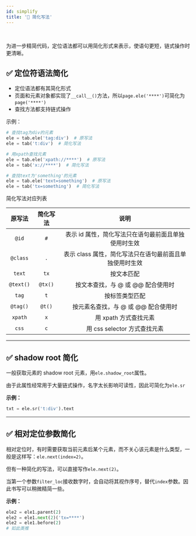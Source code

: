 ```yaml
---
id: simplify
title: '🔦 简化写法'
---
```


<div class="wwads-cn wwads-horizontal" data-id="317"></div><br/>

为进一步精简代码，定位语法都可以用简化形式来表示，使语句更短，链式操作时更清晰。

## ✅️ 定位符语法简化

- 定位语法都有其简化形式
- 页面和元素对象都实现了`__call__()`方法，所以`page.ele('****')`可简化为`page('****')`
- 查找方法都支持链式操作

示例：

```python
# 查找tag为div的元素
ele = tab.ele('tag:div')  # 原写法
ele = tab('t:div')  # 简化写法

# 用xpath查找元素
ele = tab.ele('xpath://****')  # 原写法
ele = tab('x://****')  # 简化写法

# 查找text为'something'的元素
ele = tab.ele('text=something')  # 原写法
ele = tab('tx=something')  # 简化写法
```

简化写法对应列表

|    原写法    |  简化写法   |               说明                |
|:---------:|:-------:|:-------------------------------:|
|   `@id`   |   `#`   |  表示 id 属性，简化写法只在语句最前面且单独使用时生效   |
| `@class`  |   `.`   | 表示 class 属性，简化写法只在语句最前面且单独使用时生效 |
|  `text`   |  `tx`   |              按文本匹配              |
| `@text()` | `@tx()` |      按文本查找，与 @ 或 @@ 配合使用时       |
|   `tag`   |   `t`   |             按标签类型匹配             |
| `@tag()`  | `@t()`  |      按元素名查找，与 @ 或 @@ 配合使用时      |
|  `xpath`  |   `x`   |         用 xpath 方式查找元素          |
|   `css`   |   `c`   |      用 css selector 方式查找元素      |

---

## ✅️ shadow root 简化

一般获取元素的 shadow root 元素，用`ele.shadow_root`属性。

由于此属性经常用于大量链式操作，名字太长影响可读性，因此可简化为`ele.sr`

**示例：**

```python
txt = ele.sr('t:div').text
```

---

## ✅️ 相对定位参数简化

相对定位时，有时需要获取当前元素后某个元素，而不关心该元素是什么类型，一般是这样写：`ele.next(index=2)`。

但有一种简化的写法，可以直接写作`ele.next(2)`。

当第一个参数`filter_loc`接收数字时，会自动将其视作序号，替代`index`参数。因此书写可以稍微精简一些。

**示例：**

```python
ele2 = ele1.parent(2)
ele2 = ele1.next(2)('tx=****')
ele2 = ele1.before(2)
# 如此类推
```
